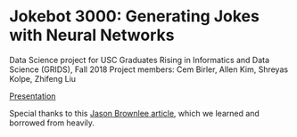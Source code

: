 # Jokebot 3000: Generating Jokes with Neural Networks
Data Science project for USC Graduates Rising in Informatics and Data Science (GRIDS), Fall 2018
Project members: Cem Birler, Allen Kim, Shreyas Kolpe, Zhifeng Liu

[Presentation](https://docs.google.com/presentation/d/1VY2UvNKwk0WGPWH3SPOqXg79k46HRoKKLmYmmgFjgfg)

Special thanks to this [Jason Brownlee article](https://machinelearningmastery.com/develop-character-based-neural-language-model-keras/), which we learned and borrowed from heavily.
